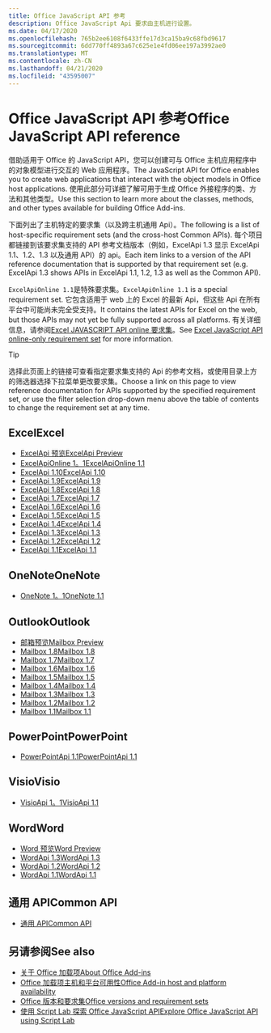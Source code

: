 ```yaml
---
title: Office JavaScript API 参考
description: Office JavaScript Api 要求由主机进行设置。
ms.date: 04/17/2020
ms.openlocfilehash: 765b2ee6108f6433ffe17d3ca15ba9c68fbd9617
ms.sourcegitcommit: 6dd770ff4893a67c625e1e4fd06ee197a3992ae0
ms.translationtype: MT
ms.contentlocale: zh-CN
ms.lasthandoff: 04/21/2020
ms.locfileid: "43595007"
---
```

# <a name="office-javascript-api-reference"></a><span data-ttu-id="b7ed7-103">Office JavaScript API 参考</span><span class="sxs-lookup"><span data-stu-id="b7ed7-103">Office JavaScript API reference</span></span>

<span data-ttu-id="b7ed7-104">借助适用于 Office 的 JavaScript API，您可以创建可与 Office 主机应用程序中的对象模型进行交互的 Web 应用程序。</span><span class="sxs-lookup"><span data-stu-id="b7ed7-104">The JavaScript API for Office enables you to create web applications that interact with the object models in Office host applications.</span></span> <span data-ttu-id="b7ed7-105">使用此部分可详细了解可用于生成 Office 外接程序的类、方法和其他类型。</span><span class="sxs-lookup"><span data-stu-id="b7ed7-105">Use this section to learn more about the classes, methods, and other types available for building Office Add-ins.</span></span>

<span data-ttu-id="b7ed7-106">下面列出了主机特定的要求集（以及跨主机通用 Api）。</span><span class="sxs-lookup"><span data-stu-id="b7ed7-106">The following is a list of host-specific requirement sets (and the cross-host Common APIs).</span></span> <span data-ttu-id="b7ed7-107">每个项目都链接到该要求集支持的 API 参考文档版本（例如，ExcelApi 1.3 显示 ExcelApi 1.1、1.2、1.3 以及通用 API）的 api。</span><span class="sxs-lookup"><span data-stu-id="b7ed7-107">Each item links to a version of the API reference documentation that is supported by that requirement set (e.g. ExcelApi 1.3 shows APIs in ExcelApi 1.1, 1.2, 1.3 as well as the Common API).</span></span>

<span data-ttu-id="b7ed7-108">`ExcelApiOnline 1.1`是特殊要求集。</span><span class="sxs-lookup"><span data-stu-id="b7ed7-108">`ExcelApiOnline 1.1` is a special requirement set.</span></span> <span data-ttu-id="b7ed7-109">它包含适用于 web 上的 Excel 的最新 Api，但这些 Api 在所有平台中可能尚未完全受支持。</span><span class="sxs-lookup"><span data-stu-id="b7ed7-109">It contains the latest APIs for Excel on the web, but those APIs may not yet be fully supported across all platforms.</span></span> <span data-ttu-id="b7ed7-110">有关详细信息，请参阅[Excel JAVASCRIPT API online 要求集](/office/dev/add-ins/reference/requirement-sets/excel-api-online-requirement-set)。</span><span class="sxs-lookup"><span data-stu-id="b7ed7-110">See [Excel JavaScript API online-only requirement set](/office/dev/add-ins/reference/requirement-sets/excel-api-online-requirement-set) for more information.</span></span>

> [!TIP]
> <span data-ttu-id="b7ed7-111">选择此页面上的链接可查看指定要求集支持的 Api 的参考文档，或使用目录上方的筛选器选择下拉菜单更改要求集。</span><span class="sxs-lookup"><span data-stu-id="b7ed7-111">Choose a link on this page to view reference documentation for APIs supported by the specified requirement set, or use the filter selection drop-down menu above the table of contents to change the requirement set at any time.</span></span>

## <a name="excel"></a><span data-ttu-id="b7ed7-112">Excel</span><span class="sxs-lookup"><span data-stu-id="b7ed7-112">Excel</span></span>

- [<span data-ttu-id="b7ed7-113">ExcelApi 预览</span><span class="sxs-lookup"><span data-stu-id="b7ed7-113">ExcelApi Preview</span></span>](/javascript/api/excel?view=excel-js-preview)
- [<span data-ttu-id="b7ed7-114">ExcelApiOnline 1。1</span><span class="sxs-lookup"><span data-stu-id="b7ed7-114">ExcelApiOnline 1.1</span></span>](/javascript/api/excel?view=excel-js-online)
- [<span data-ttu-id="b7ed7-115">ExcelApi 1.10</span><span class="sxs-lookup"><span data-stu-id="b7ed7-115">ExcelApi 1.10</span></span>](/javascript/api/excel?view=excel-js-1.10)
- [<span data-ttu-id="b7ed7-116">ExcelApi 1.9</span><span class="sxs-lookup"><span data-stu-id="b7ed7-116">ExcelApi 1.9</span></span>](/javascript/api/excel?view=excel-js-1.9)
- [<span data-ttu-id="b7ed7-117">ExcelApi 1.8</span><span class="sxs-lookup"><span data-stu-id="b7ed7-117">ExcelApi 1.8</span></span>](/javascript/api/excel?view=excel-js-1.8)
- [<span data-ttu-id="b7ed7-118">ExcelApi 1.7</span><span class="sxs-lookup"><span data-stu-id="b7ed7-118">ExcelApi 1.7</span></span>](/javascript/api/excel?view=excel-js-1.7)
- [<span data-ttu-id="b7ed7-119">ExcelApi 1.6</span><span class="sxs-lookup"><span data-stu-id="b7ed7-119">ExcelApi 1.6</span></span>](/javascript/api/excel?view=excel-js-1.6)
- [<span data-ttu-id="b7ed7-120">ExcelApi 1.5</span><span class="sxs-lookup"><span data-stu-id="b7ed7-120">ExcelApi 1.5</span></span>](/javascript/api/excel?view=excel-js-1.5)
- [<span data-ttu-id="b7ed7-121">ExcelApi 1.4</span><span class="sxs-lookup"><span data-stu-id="b7ed7-121">ExcelApi 1.4</span></span>](/javascript/api/excel?view=excel-js-1.4)
- [<span data-ttu-id="b7ed7-122">ExcelApi 1.3</span><span class="sxs-lookup"><span data-stu-id="b7ed7-122">ExcelApi 1.3</span></span>](/javascript/api/excel?view=excel-js-1.3)
- [<span data-ttu-id="b7ed7-123">ExcelApi 1.2</span><span class="sxs-lookup"><span data-stu-id="b7ed7-123">ExcelApi 1.2</span></span>](/javascript/api/excel?view=excel-js-1.2)
- [<span data-ttu-id="b7ed7-124">ExcelApi 1.1</span><span class="sxs-lookup"><span data-stu-id="b7ed7-124">ExcelApi 1.1</span></span>](/javascript/api/excel?view=excel-js-1.1)

## <a name="onenote"></a><span data-ttu-id="b7ed7-125">OneNote</span><span class="sxs-lookup"><span data-stu-id="b7ed7-125">OneNote</span></span>

- [<span data-ttu-id="b7ed7-126">OneNote 1。1</span><span class="sxs-lookup"><span data-stu-id="b7ed7-126">OneNote 1.1</span></span>](/javascript/api/onenote?view=onenote-js-1.1)

## <a name="outlook"></a><span data-ttu-id="b7ed7-127">Outlook</span><span class="sxs-lookup"><span data-stu-id="b7ed7-127">Outlook</span></span>

- [<span data-ttu-id="b7ed7-128">邮箱预览</span><span class="sxs-lookup"><span data-stu-id="b7ed7-128">Mailbox Preview</span></span>](/javascript/api/outlook?view=outlook-js-preview)
- [<span data-ttu-id="b7ed7-129">Mailbox 1.8</span><span class="sxs-lookup"><span data-stu-id="b7ed7-129">Mailbox 1.8</span></span>](/javascript/api/outlook?view=outlook-js-1.8)
- [<span data-ttu-id="b7ed7-130">Mailbox 1.7</span><span class="sxs-lookup"><span data-stu-id="b7ed7-130">Mailbox 1.7</span></span>](/javascript/api/outlook?view=outlook-js-1.7)
- [<span data-ttu-id="b7ed7-131">Mailbox 1.6</span><span class="sxs-lookup"><span data-stu-id="b7ed7-131">Mailbox 1.6</span></span>](/javascript/api/outlook?view=outlook-js-1.6)
- [<span data-ttu-id="b7ed7-132">Mailbox 1.5</span><span class="sxs-lookup"><span data-stu-id="b7ed7-132">Mailbox 1.5</span></span>](/javascript/api/outlook?view=outlook-js-1.5)
- [<span data-ttu-id="b7ed7-133">Mailbox 1.4</span><span class="sxs-lookup"><span data-stu-id="b7ed7-133">Mailbox 1.4</span></span>](/javascript/api/outlook?view=outlook-js-1.4)
- [<span data-ttu-id="b7ed7-134">Mailbox 1.3</span><span class="sxs-lookup"><span data-stu-id="b7ed7-134">Mailbox 1.3</span></span>](/javascript/api/outlook?view=outlook-js-1.3)
- [<span data-ttu-id="b7ed7-135">Mailbox 1.2</span><span class="sxs-lookup"><span data-stu-id="b7ed7-135">Mailbox 1.2</span></span>](/javascript/api/outlook?view=outlook-js-1.2)
- [<span data-ttu-id="b7ed7-136">Mailbox 1.1</span><span class="sxs-lookup"><span data-stu-id="b7ed7-136">Mailbox 1.1</span></span>](/javascript/api/outlook?view=outlook-js-1.1)

## <a name="powerpoint"></a><span data-ttu-id="b7ed7-137">PowerPoint</span><span class="sxs-lookup"><span data-stu-id="b7ed7-137">PowerPoint</span></span>

- [<span data-ttu-id="b7ed7-138">PowerPointApi 1.1</span><span class="sxs-lookup"><span data-stu-id="b7ed7-138">PowerPointApi 1.1</span></span>](/javascript/api/powerpoint?view=powerpoint-js-1.1)

## <a name="visio"></a><span data-ttu-id="b7ed7-139">Visio</span><span class="sxs-lookup"><span data-stu-id="b7ed7-139">Visio</span></span>

- [<span data-ttu-id="b7ed7-140">VisioApi 1。1</span><span class="sxs-lookup"><span data-stu-id="b7ed7-140">VisioApi 1.1</span></span>](/javascript/api/visio?view=visio-js-1.1)

## <a name="word"></a><span data-ttu-id="b7ed7-141">Word</span><span class="sxs-lookup"><span data-stu-id="b7ed7-141">Word</span></span>

- [<span data-ttu-id="b7ed7-142">Word 预览</span><span class="sxs-lookup"><span data-stu-id="b7ed7-142">Word Preview</span></span>](/javascript/api/word?view=word-js-preview)
- [<span data-ttu-id="b7ed7-143">WordApi 1.3</span><span class="sxs-lookup"><span data-stu-id="b7ed7-143">WordApi 1.3</span></span>](/javascript/api/word?view=word-js-1.3)
- [<span data-ttu-id="b7ed7-144">WordApi 1.2</span><span class="sxs-lookup"><span data-stu-id="b7ed7-144">WordApi 1.2</span></span>](/javascript/api/word?view=word-js-1.2)
- [<span data-ttu-id="b7ed7-145">WordApi 1.1</span><span class="sxs-lookup"><span data-stu-id="b7ed7-145">WordApi 1.1</span></span>](/javascript/api/word?view=word-js-1.1)

## <a name="common-api"></a><span data-ttu-id="b7ed7-146">通用 API</span><span class="sxs-lookup"><span data-stu-id="b7ed7-146">Common API</span></span>

- [<span data-ttu-id="b7ed7-147">通用 API</span><span class="sxs-lookup"><span data-stu-id="b7ed7-147">Common API</span></span>](/javascript/api/office?view=common-js)

## <a name="see-also"></a><span data-ttu-id="b7ed7-148">另请参阅</span><span class="sxs-lookup"><span data-stu-id="b7ed7-148">See also</span></span>

- [<span data-ttu-id="b7ed7-149">关于 Office 加载项</span><span class="sxs-lookup"><span data-stu-id="b7ed7-149">About Office Add-ins</span></span>](/office/dev/add-ins/overview)
- [<span data-ttu-id="b7ed7-150">Office 加载项主机和平台可用性</span><span class="sxs-lookup"><span data-stu-id="b7ed7-150">Office Add-in host and platform availability</span></span>](/office/dev/add-ins/overview/office-add-in-availability)
- [<span data-ttu-id="b7ed7-151">Office 版本和要求集</span><span class="sxs-lookup"><span data-stu-id="b7ed7-151">Office versions and requirement sets</span></span>](/office/dev/add-ins/develop/office-versions-and-requirement-sets)
- [<span data-ttu-id="b7ed7-152">使用 Script Lab 探索 Office JavaScript API</span><span class="sxs-lookup"><span data-stu-id="b7ed7-152">Explore Office JavaScript API using Script Lab</span></span>](/office/dev/add-ins/overview/explore-with-script-lab)
